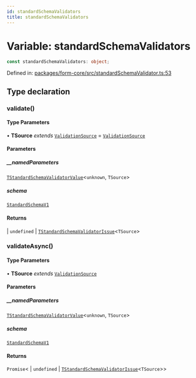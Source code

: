 ```yaml
---
id: standardSchemaValidators
title: standardSchemaValidators
---
```


<!-- DO NOT EDIT: this page is autogenerated from the type comments -->

# Variable: standardSchemaValidators

```ts
const standardSchemaValidators: object;
```

Defined in: [packages/form-core/src/standardSchemaValidator.ts:53](https://github.com/TanStack/form/blob/main/packages/form-core/src/standardSchemaValidator.ts#L53)

## Type declaration

### validate()

#### Type Parameters

• **TSource** _extends_ [`ValidationSource`](../../type-aliases/validationsource.md) = [`ValidationSource`](../../type-aliases/validationsource.md)

#### Parameters

##### \_\_namedParameters

[`TStandardSchemaValidatorValue`](../../type-aliases/tstandardschemavalidatorvalue.md)\<`unknown`, `TSource`\>

##### schema

[`StandardSchemaV1`](../../type-aliases/standardschemav1.md)

#### Returns

\| `undefined`
\| [`TStandardSchemaValidatorIssue`](../../type-aliases/tstandardschemavalidatorissue.md)\<`TSource`\>

### validateAsync()

#### Type Parameters

• **TSource** _extends_ [`ValidationSource`](../../type-aliases/validationsource.md)

#### Parameters

##### \_\_namedParameters

[`TStandardSchemaValidatorValue`](../../type-aliases/tstandardschemavalidatorvalue.md)\<`unknown`, `TSource`\>

##### schema

[`StandardSchemaV1`](../../type-aliases/standardschemav1.md)

#### Returns

`Promise`\<
\| `undefined`
\| [`TStandardSchemaValidatorIssue`](../../type-aliases/tstandardschemavalidatorissue.md)\<`TSource`\>\>
